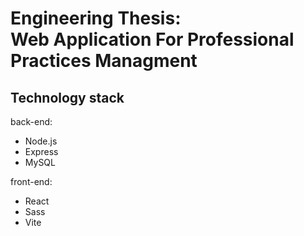 # Engineering Thesis: <br>Web Application For Professional Practices Managment

## Technology stack

back-end:
- Node.js
- Express
- MySQL

front-end:
- React
- Sass
- Vite
